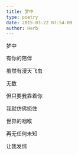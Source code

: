 ```yaml
---
title: 梦中
type: poetry
date: 2015-03-22 07:54:09
author: Herb
---
```

梦中

有你的陪伴

虽然有漫天飞虫

无数

但只要我靠着你

我就仿佛扼住

世界的咽喉

再无任何未知

让我发怵